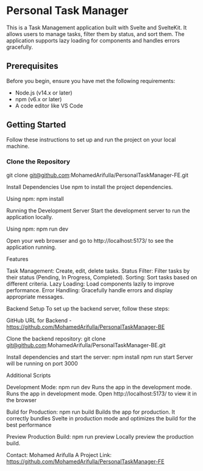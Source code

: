 # Personal Task Manager

This is a Task Management application built with Svelte and SvelteKit. It allows users to manage tasks, filter them by status, and sort them. The application supports lazy loading for components and handles errors gracefully.

## Prerequisites

Before you begin, ensure you have met the following requirements:

- Node.js (v14.x or later)
- npm (v6.x or later) 
- A code editor like VS Code

## Getting Started

Follow these instructions to set up and run the project on your local machine.

### Clone the Repository

git clone git@github.com:MohamedArifulla/PersonalTaskManager-FE.git

Install Dependencies
Use npm to install the project dependencies.

Using npm:
npm install

Running the Development Server
Start the development server to run the application locally.

Using npm:
npm run dev

Open your web browser and go to http://localhost:5173/ to see the application running.

Features

Task Management: Create, edit, delete tasks.
Status Filter: Filter tasks by their status (Pending, In Progress, Completed).
Sorting: Sort tasks based on different criteria.
Lazy Loading: Load components lazily to improve performance.
Error Handling: Gracefully handle errors and display appropriate messages.

Backend Setup
To set up the backend server, follow these steps:

GitHub URL for Backend - https://github.com/MohamedArifulla/PersonalTaskManager-BE

Clone the backend repository:
git clone git@github.com:MohamedArifulla/PersonalTaskManager-BE.git

Install dependencies and start the server:
npm install
npm run start
Server will be running on port 3000

Additional Scripts

Development Mode:
npm run dev 
Runs the app in the development mode.
Runs the app in development mode. Open http://localhost:5173/ to view it in the browser

Build for Production:
npm run build 
Builds the app for production. It correctly bundles Svelte in production mode and optimizes the build for the best performance

Preview Production Build:
npm run preview 
Locally preview the production build.

Contact:
Mohamed Arifulla A
Project Link: https://github.com/MohamedArifulla/PersonalTaskManager-FE